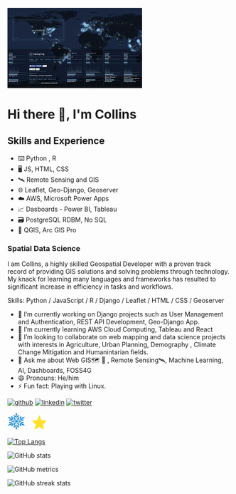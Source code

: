 ![Spatial Data Science](https://github.com/kechcole/kechcole/blob/main/github-pic.jpeg)

# Hi there 👋, I'm Collins

## Skills and Experience
- ⌨️ Python , R 
- 🖥️ JS, HTML, CSS
- 🛰️ Remote Sensing and GIS
- 🌐 Leaflet, Geo-Django, Geoserver
- ☁️ AWS, Microsoft Power Apps
- 📈 Dasboards - Power BI, Tableau
- 🗃️ PostgreSQL RDBM, No SQL
- 📱 QGIS, Arc GIS Pro 


### Spatial Data Science

I am Collins, a highly skilled Geospatial Developer with a proven track record of providing GIS solutions and solving problems through technology. My knack for learning many languages and frameworks has resulted to significant increase in efficiency in tasks and workflows. 

Skills: Python / JavaScript / R / Django / Leaflet / HTML / CSS / Geoserver

- 🔭 I’m currently working on Django projects such as User Management and Authentication, REST API Development, Geo-Django App. 
- 🌱 I’m currently learning AWS Cloud Computing, Tableau and React 
- 👯 I’m looking to collaborate on web mapping and data science projects with interests in Agriculture, Urban Planning, Demography , Climate Change Mitigation and Humanintarian fields. 
- 💬 Ask me about Web GIS🗺️ 🗾 , Remote Sensing🛰️, Machine Learning, AI, Dashboards, FOSS4G 
- 😄 Pronouns: He/him 
- ⚡ Fun fact: Playing with Linux. 


[<img src='https://cdn.jsdelivr.net/npm/simple-icons@3.0.1/icons/github.svg' alt='github' height='40'>](https://github.com/kechcole)  [<img src='https://cdn.jsdelivr.net/npm/simple-icons@3.0.1/icons/linkedin.svg' alt='linkedin' height='40'>](https://www.linkedin.com/in/collins-kechir-068289189/)  [<img src='https://cdn.jsdelivr.net/npm/simple-icons@3.0.1/icons/twitter.svg' alt='twitter' height='40'>](https://twitter.com/@kechircollins)  

<a href='https://archiveprogram.github.com/'><img src='https://raw.githubusercontent.com/acervenky/animated-github-badges/master/assets/acbadge.gif' width='40' height='40'></a> <a href='https://stars.github.com/'><img src='https://raw.githubusercontent.com/acervenky/animated-github-badges/master/assets/starbadge.gif' width='35' height='35'></a> 

[![Top Langs](https://github-readme-stats.vercel.app/api/top-langs/?username=kechcole)](https://github.com/anuraghazra/github-readme-stats)

![GitHub stats](https://github-readme-stats.vercel.app/api?username=kechcole&show_icons=true)  

![GitHub metrics](https://metrics.lecoq.io/kechcole)  

![GitHub streak stats](https://streak-stats.demolab.com/?user=kechcole)  


<!--
**kechcole/kechcole** is a ✨ _special_ ✨ repository because its `README.md` (this file) appears on your GitHub profile.

Here are some ideas to get you started:

- 🔭 I’m currently working on ...
- 🌱 I’m currently learning ...
- 👯 I’m looking to collaborate on ...
- 🤔 I’m looking for help with ...
- 💬 Ask me about ...
- 📫 How to reach me: ...
- 😄 Pronouns: ...
- ⚡ Fun fact: ...

✅
✔️


EMOJI LINK - https://emojipedia.org/

-->
